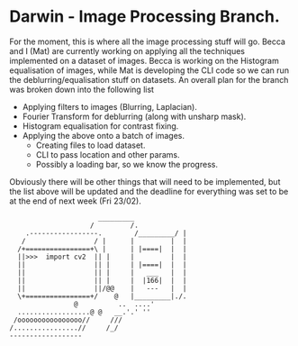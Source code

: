 # Darwin - Image Processing Branch.
For the moment, this is where all the image processing stuff will go. Becca and I (Mat) are currently working on applying all the techniques implemented on a dataset of images. Becca is working on the Histogram equalisation of images, while Mat is developing the CLI code so we can run the deblurring/equalisation stuff on datasets. An overall plan for the branch was broken down into the following list

- Applying filters to images (Blurring, Laplacian).
- Fourier Transform for deblurring (along with unsharp mask).
- Histogram equalisation for contrast fixing.
- Applying the above onto a batch of images.
  - Creating files to load dataset.
  - CLI to pass location and other params.
  - Possibly a loading bar, so we know the progress.
  
Obviously there will be other things that will need to be implemented, but the list above will be updated and the deadline for everything was set to be at the end of next week (Fri 23/02).

				          _________
			   	        /         /.
	    .-----------------.        /_________/ |
	   /                 / |      |         |  |
	  /+================+\ |      | |====|  |  |
	  ||>>>  import cv2  || |     |         |  |
	  ||                 || |     | |====|  |  |
	  ||                 || |     |   ___   |  |
	  ||                 || |     |  |166|  |  |
	  ||                 ||/@@    |   ---   |  |
	  \+================+/    @   |_________|./.
			        @          ..  ....'
	  ..................@ @   __.'.' ''
	 /oooooooooooooooo//     ///
	/................//     /_/
	------------------


